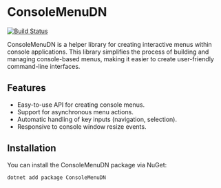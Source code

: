# ConsoleMenuDN

[![Build Status](https://github.com/dbennett33/console-menu-dn/actions/workflows/publish-to-nuget.yml/badge.svg)](https://github.com/yourusername/console-menu-dn/actions)

ConsoleMenuDN is a helper library for creating interactive menus within console applications. This library simplifies the process of building and managing console-based menus, making it easier to create user-friendly command-line interfaces.

## Features

- Easy-to-use API for creating console menus.
- Support for asynchronous menu actions.
- Automatic handling of key inputs (navigation, selection).
- Responsive to console window resize events.

## Installation

You can install the ConsoleMenuDN package via NuGet:

```sh
dotnet add package ConsoleMenuDN
